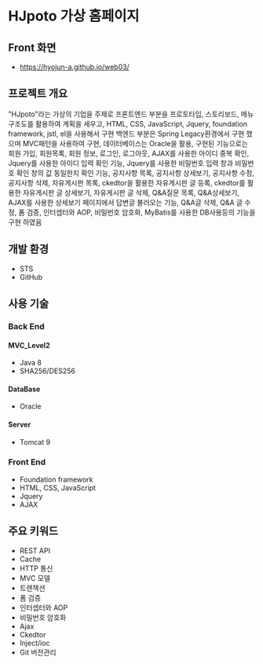 # HJpoto 가상 홈페이지

## Front 화면
* https://hyojun-a.github.io/web03/

## 프로젝트 개요
 "HJpoto"라는 가상의 기업을 주제로 프론트엔드 부분을 프로토타입, 스토리보드, 메뉴구조도를 활용하여 계획을 세우고, HTML, CSS, JavaScript,
 Jquery, foundation framework, jstl, el을 사용해서 구현
 백엔드 부분은 Spring Legacy환경에서 구현 했으며 MVC패턴을 사용하여 구현, 데이터베이스는 Oracle을 활용, 구현된 기능으로는 회원 가입, 회원목록,
 회원 정보, 로그인, 로그아웃, AJAX를 사용한 아이디 중복 확인, Jquery를 사용한 아이디 입력 확인 기능, Jquery를 사용한 비밀번호 입력 창과 비밀번호 확인 창의 값 동일한지 확인 기능,
 공지사항 목록, 공지사항 상세보기, 공지사항 수정, 공지사항 삭제, 자유게시판 목록, ckedtor을 활용한 자유게시판 글 등록, ckedtor를 활용한 자유게시판 글 상세보기,
 자유게시판 글 삭제, Q&A질문 목록, Q&A상세보기, AJAX를 사용한 상세보기 페이지에서 답변글 불러오는 기능, Q&A글 삭제, Q&A 글 수정, 폼 검증,
 인터셉터와 AOP, 비밀번호 암호화, MyBatis를 사용한 DB사용등의 기능을 구현 하였음
 
 ## 개발 환경
 * STS
 * GitHub
 
 ## 사용 기술
 ### Back End
 #### MVC_Level2
 * Java 8
 * SHA256/DES256
 
 #### DataBase
 * Oracle
 
 #### Server
 * Tomcat 9
 
 ### Front End
 * Foundation framework
 * HTML, CSS, JavaScript
 * Jquery
 * AJAX

## 주요 키워드
* REST API
* Cache
* HTTP 통신
* MVC 모델
* 트랜잭션
* 폼 검증
* 인터셉터와 AOP
* 비밀번호 암호화
* Ajax
* Ckedtor
* Inject/ioc
* Git 버전관리
 
